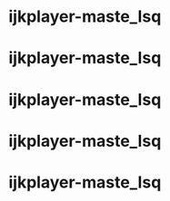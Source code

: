 # ijkplayer-maste_lsq
# ijkplayer-maste_lsq
# ijkplayer-maste_lsq
# ijkplayer-maste_lsq
# ijkplayer-maste_lsq
